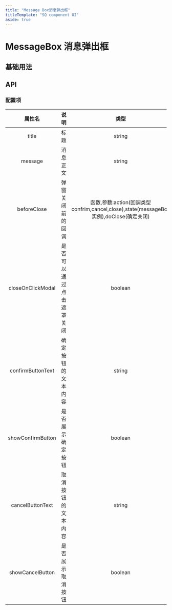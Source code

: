 ```yaml
---
title: "Message Box消息弹出框"
titleTemplate: "SQ component UI"
aside: true
---
```


# MessageBox 消息弹出框

## 基础用法

<preview path="../../demo/messageBox.vue" title="message box消息弹出框" description="消息弹出框"></preview>

## API

### 配置项

|      属性名       |           说明           |                                           类型                                           | 默认值 |
| :---------------: | :----------------------: | :--------------------------------------------------------------------------------------: | :----: |
|       title       |           标题           |                                          string                                          |   ""   |
|      message      |         消息正文         |                                          string                                          |   ""   |
|    beforeClose    |     弹窗关闭前的回调     | 函数,参数:action(回调类型 confrim,cancel,close),state(messageBox 实例),doClose(确定关闭) |  null  |
| closeOnClickModal | 是否可以通过点击遮罩关闭 |                                         boolean                                          |  true  |
| confirmButtonText |    确定按钮的文本内容    |                                          string                                          |  确定  |
| showConfirmButton |     是否展示确定按钮     |                                         boolean                                          |  true  |
| cancelButtonText  |    取消按钮的文本内容    |                                          string                                          |  取消  |
| showCancelButton  |     是否展示取消按钮     |                                         boolean                                          | false  |
